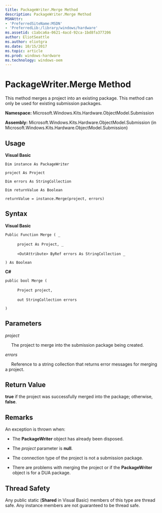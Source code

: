 ```yaml
---
title: PackageWriter.Merge Method
description: PackageWriter.Merge Method
MSHAttr:
- 'PreferredSiteName:MSDN'
- 'PreferredLib:/library/windows/hardware'
ms.assetid: c1abca6a-0621-4acd-92ca-1bd8fa377206
author: EliotSeattle
ms.author: eliotgra
ms.date: 10/15/2017
ms.topic: article
ms.prod: windows-hardware
ms.technology: windows-oem
---
```


# PackageWriter.Merge Method


This method merges a project into an existing package. This method can only be used for existing submission packages.

**Namespace:** Microsoft.Windows.Kits.Hardware.ObjectModel.Submission

**Assembly:** Microsoft.Windows.Kits.Hardware.ObjectModel.Submission (in Microsoft.Windows.Kits.Hardware.ObjectModel.Submission)

## <span id="Usage"></span><span id="usage"></span><span id="USAGE"></span>Usage


**Visual Basic**

`Dim instance As PackageWriter`

`project As Project`

`Dim errors As StringCollection`

`Dim returnValue As Boolean`

`returnValue = instance.Merge(project, errors)`

## <span id="Syntax"></span><span id="syntax"></span><span id="SYNTAX"></span>Syntax


**Visual Basic**

`Public Function Merge ( _`

          `project As Project, _`

          `<OutAttribute> ByRef errors As StringCollection _`

`) As Boolean`

**C#**

`public bool Merge (`

          `Project project,`

          `out StringCollection errors`

`)`

## <span id="Parameters"></span><span id="parameters"></span><span id="PARAMETERS"></span>Parameters


*project*

     The project to merge into the submission package being created.

*errors*

     Reference to a string collection that returns error messages for merging a project.

## <span id="Return_Value"></span><span id="return_value"></span><span id="RETURN_VALUE"></span>Return Value


**true** if the project was successfully merged into the package; otherwise, **false**.

## <span id="Remarks"></span><span id="remarks"></span><span id="REMARKS"></span>Remarks


An exception is thrown when:

-   The **PackageWriter** object has already been disposed.

-   The *project* parameter is **null**.

-   The connection type of the project is not a submission package.

-   There are problems with merging the project or if the **PackageWriter** object is for a DUA package.

## <span id="Thread_Safety"></span><span id="thread_safety"></span><span id="THREAD_SAFETY"></span>Thread Safety


Any public static (**Shared** in Visual Basic) members of this type are thread safe. Any instance members are not guaranteed to be thread safe.

 

 






